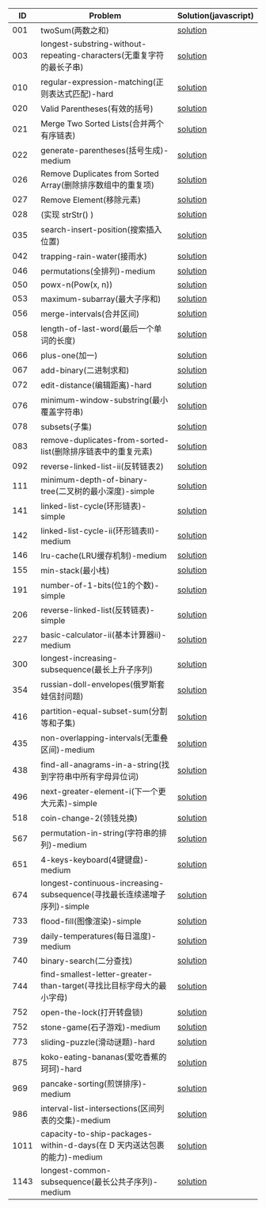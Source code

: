 | ID | Problem | Solution(javascript) |
|  ----  | ----  | ---- | 
| 001 | twoSum(两数之和) | [solution](./solution/twoSum.md) |
| 003 | longest-substring-without-repeating-characters(无重复字符的最长子串) | [solution](./solution/longest-substring-without-repeating-characters.md) |
| 010 | regular-expression-matching(正则表达式匹配)-hard | [solution](./solution/regular-expression-matching.md) |
| 020 | Valid Parentheses(有效的括号) | [solution](./solution/validParenthese.md) |
| 021 | Merge Two Sorted Lists(合并两个有序链表) | [solution](./solution/mergeTwoSortedLists.md) |
| 022 | generate-parentheses(括号生成)-medium | [solution](./solution/generate-parentheses.md) |
| 026 | Remove Duplicates from Sorted Array(删除排序数组中的重复项) | [solution](./solution/removeDuplicatedsFromSortedArray.md) |
| 027 | Remove Element(移除元素) | [solution](./solution/removeElement.md) |
| 028 | (实现 strStr() ) | [solution](./solution/strStr.md) |
| 035 | search-insert-position(搜索插入位置) | [solution](./solution/searchInsertPosition.md) |
| 042 | trapping-rain-water(接雨水) | [solution](./solution/trapping-rain-water.md) |
| 046 | permutations(全排列)-medium | [solution](./solution/permutations.md) |
| 050 | powx-n(Pow(x, n)) | [solution](./solution/powx-n.md) |
| 053 | maximum-subarray(最大子序和) | [solution](./solution/maximum-subarray.md) |
| 056 | merge-intervals(合并区间) | [solution](./solution/merge-intervals.md) |
| 058 | length-of-last-word(最后一个单词的长度) | [solution](./solution/length-of-last-word.md) |
| 066 | plus-one(加一) | [solution](./solution/plus-one.md) |
| 067 | add-binary(二进制求和) | [solution](./solution/add-binary.md) |
| 072 | edit-distance(编辑距离)-hard | [solution](./solution/edit-distance.md) |
| 076 | minimum-window-substring(最小覆盖字符串) | [solution](./solution/minimum-window-substring.md) |
| 078 | subsets(子集) | [solution](./solution/subsets.md) |
| 083 | remove-duplicates-from-sorted-list(删除排序链表中的重复元素) | [solution](./solution/083-remove-duplicates-from-sorted-list.md) |
| 092 | reverse-linked-list-ii(反转链表2) | [solution](./solution/reverse-linked-list-ii.md) |
| 111 | minimum-depth-of-binary-tree(二叉树的最小深度)-simple | [solution](./solution/minimum-depth-of-binary-tree.md) |
| 141 | linked-list-cycle(环形链表)-simple | [solution](./solution/linked-list-cycle.md) |
| 142 | linked-list-cycle-ii(环形链表II)-medium | [solution](./solution/linked-list-cycle-ii.md) |
| 146 | lru-cache(LRU缓存机制)-medium | [solution](./solution/lru-cache.md) |
| 155 | min-stack(最小栈) | [solution](./solution/min-stack.md) |
| 191 | number-of-1-bits(位1的个数)-simple | [solution](./solution/number-of-1-bits.md) |
| 206 | reverse-linked-list(反转链表)-simple | [solution](./solution/reverse-linked-list.md) |
| 227 | basic-calculator-ii(基本计算器ii)-medium | [solution](./solution/basic-calculator-ii.md) |
| 300 | longest-increasing-subsequence(最长上升子序列) | [solution](./solution/longest-increasing-subsequence.md) |
| 354 | russian-doll-envelopes(俄罗斯套娃信封问题) | [solution](./solution/russian-doll-envelopes.md) |
| 416 | partition-equal-subset-sum(分割等和子集) | [solution](./solution/partition-equal-subset-sum.md) |
| 435 | non-overlapping-intervals(无重叠区间)-medium | [solution](./solution/non-overlapping-intervals.md) |
| 438 | find-all-anagrams-in-a-string(找到字符串中所有字母异位词) | [solution](./solution/find-all-anagrams-in-a-string.md) |
| 496 | next-greater-element-i(下一个更大元素)-simple | [solution](./solution/next-greater-element-i.md) |
| 518 | coin-change-2(领钱兑换) | [solution](./solution/coin-change-2.md) |
| 567 | permutation-in-string(字符串的排列)-medium | [solution](./solution/permutation-in-string.md) |
| 651 | 4-keys-keyboard(4键键盘)-medium | [solution](./solution/4-keys-keyboard.md) |
| 674 | longest-continuous-increasing-subsequence(寻找最长连续递增子序列)-simple | [solution](./solution/longest-continuous-increasing-subsequence.md) |
| 733 | flood-fill(图像渲染)-simple | [solution](./solution/flood-fill.md) |
| 739 | daily-temperatures(每日温度)-medium | [solution](./solution/daily-temperatures.md) |
| 740 | binary-search(二分查找) | [solution](./solution/binary-search.md) |
| 744 | find-smallest-letter-greater-than-target(寻找比目标字母大的最小字母) | [solution](./solution/find-smallest-letter-greater-than-target.md) |
| 752 | open-the-lock(打开转盘锁) | [solution](./solution/open-the-lock.md) |
| 752 | stone-game(石子游戏)-medium | [solution](./solution/stone-game.md) |
| 773 | sliding-puzzle(滑动谜题)-hard | [solution](./solution/sliding-puzzle.md) |
| 875 | koko-eating-bananas(爱吃香蕉的珂珂)-hard | [solution](./solution/koko-eating-bananas.md) |
| 969 | pancake-sorting(煎饼排序)-medium | [solution](./solution/pancake-sorting.md) |
| 986 | interval-list-intersections(区间列表的交集)-medium | [solution](./solution/interval-list-intersections.md) |
| 1011 | capacity-to-ship-packages-within-d-days(在 D 天内送达包裹的能力)-medium | [solution](./solution/capacity-to-ship-packages-within-d-days.md) |
| 1143 | longest-common-subsequence(最长公共子序列)-medium | [solution](./solution/longest-common-subsequence.md) |
